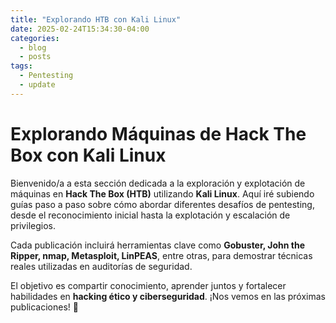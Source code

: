 ```yaml
---
title: "Explorando HTB con Kali Linux"
date: 2025-02-24T15:34:30-04:00
categories:
  - blog
  - posts
tags:
  - Pentesting
  - update
---
```


<h1>Explorando Máquinas de Hack The Box con Kali Linux</h1>

<p>Bienvenido/a a esta sección dedicada a la exploración y explotación de máquinas en <strong>Hack The Box (HTB)</strong> utilizando <strong>Kali Linux</strong>. Aquí iré subiendo guías paso a paso sobre cómo abordar diferentes desafíos de pentesting, desde el reconocimiento inicial hasta la explotación y escalación de privilegios.</p>

<p>Cada publicación incluirá herramientas clave como <strong>Gobuster, John the Ripper, nmap, Metasploit, LinPEAS</strong>, entre otras, para demostrar técnicas reales utilizadas en auditorías de seguridad.</p>

<p>El objetivo es compartir conocimiento, aprender juntos y fortalecer habilidades en <strong>hacking ético y ciberseguridad</strong>. ¡Nos vemos en las próximas publicaciones! 🚀</p>
